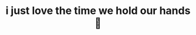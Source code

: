---
title: "i just love the time we hold our hands 🥺"
description: "false"
pubDate: "June 17 2023"
heroImage: "https://cdn.jsdelivr.net/gh/dont-tattled-on-me/polaroid-cdn@main/webp/1686934800001/polaroid-800x800.webp"
---